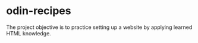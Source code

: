 # odin-recipes
The project objective is to practice setting up a website by applying learned HTML knowledge.